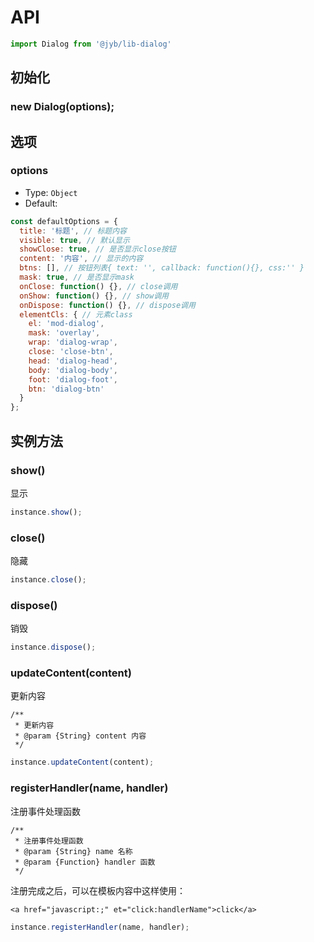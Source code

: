 # API

```javascript
import Dialog from '@jyb/lib-dialog'
```

## 初始化

### new Dialog(options);

## 选项

### options
- Type: `Object`
- Default:

```javascript
const defaultOptions = {
  title: '标题', // 标题内容
  visible: true, // 默认显示
  showClose: true, // 是否显示close按钮
  content: '内容', // 显示的内容
  btns: [], // 按钮列表{ text: '', callback: function(){}, css:'' }
  mask: true, // 是否显示mask
  onClose: function() {}, // close调用
  onShow: function() {}, // show调用
  onDispose: function() {}, // dispose调用
  elementCls: { // 元素class
    el: 'mod-dialog',
    mask: 'overlay',
    wrap: 'dialog-wrap',
    close: 'close-btn',
    head: 'dialog-head',
    body: 'dialog-body',
    foot: 'dialog-foot',
    btn: 'dialog-btn'
  }
};
```

## 实例方法

### show()

显示

```javascript
instance.show();
```

### close()

隐藏

```javascript
instance.close();
```

### dispose()

销毁

```javascript
instance.dispose();
```

### updateContent(content)

更新内容

```jsdoc
/**
 * 更新内容
 * @param {String} content 内容
 */
```

```javascript
instance.updateContent(content);
```

### registerHandler(name, handler)

注册事件处理函数

```jsdoc
/**
 * 注册事件处理函数
 * @param {String} name 名称
 * @param {Function} handler 函数
 */
```

注册完成之后，可以在模板内容中这样使用：

`<a href="javascript:;" et="click:handlerName">click</a>`

```javascript
instance.registerHandler(name, handler);
```




